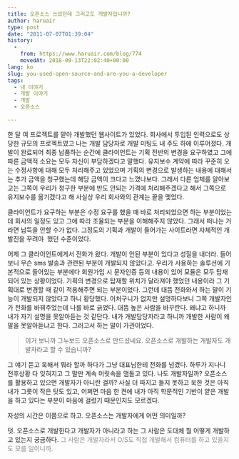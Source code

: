 ```yaml
---
title: 오픈소스 쓰셨던데 그러고도 개발자입니까?
author: haruair
type: post
date: "2011-07-07T01:39:04"
history:
  - 
    from: https://www.haruair.com/blog/774
    movedAt: 2018-09-13T22:02:40+00:00
lang: ko
slug: you-used-open-source-and-are-you-a-developer
tags:
  - 내 이야기
  - 개발 이야기
  - 개발
  - 오픈소스

---
```

한 달 여 프로젝트를 맡아 개발했던 웹사이트가 있었다. 회사에서 투입된 인력으로도 상당한 규모의 프로젝트였고 나는 개발 담당자로 개발 미팅도 내 주도 하에 이루어졌다. 개발이 완료되어 최종 납품하는 순간에 클라이언트는 기획 전반의 변경을 요구하였고 그에 따른 금액적 소요는 모두 자신이 부담하겠다고 말했다. 유지보수 계약에 따라 꾸준히 오는 수정사항에 대해 모두 처리해주고 있었으며 기획의 변경으로 발생하는 내용에 대해서는 추가 금액을 청구했는데 해당 금액이 크다고 느꼈나보다. 그래서 다른 업체를 알아보고는 그쪽이 우리가 청구한 부분에 반도 안되는 가격에 처리해주겠다고 해서 그쪽으로 유지보수를 옮기겠다고 해 사실상 우리 회사와의 관계는 끝을 맺었다.

클라이언트가 요구하는 부분은 수정 요구를 했을 때 바로 처리되었으면 하는 부분이었는데 회사의 일정도 있고 그에 따라 조율되는 부분을 이해해주지 않았다. 그래서 떠나는 거라면 납득을 안할 수가 없다. 그정도의 기획과 개발이 들어가는 사이트라면 자체적인 개발진을 꾸려야  했던 수준이었다.

어제 그 클라이언트에게서 전화가 왔다. 개발이 안된 부분이 있다고 성질을 내더라. 들어보니 무슨 sms 발송과 관련된 부분이 개발되지 않았다고. 우리가 사용하는 솔루션에 기본적으로 들어있는 부분에다 회원가입 시 문자인증 등의 내용이 있어 모듈은 모두 탑재되어 있는 상황이었다. 기획의 변경으로 탑재할 위치가 달라져야 했었던 내용이라 그 기획대로 변경할 때 같이 적용해주면 되는 부분이었다. 그런데 대뜸 전화와서 하는 말이 기능이 개발되지 않았다고 하니 황당했다. 어처구니가 없지만 설명하다보니 그쪽 개발자인가 전화를 바꿔주었는데 나를 바로 긁었다. 대뜸 높은 사람을 바꾸란다. 왜냐고 하니까 내가 자기 설명을 못알아듣는 것 같단다. 내가 개발담당자라고 하니까 개발한 사람이 왜 말을 못알아듣냐고 한다. 그러고서 하는 말이 가관이었다.

> 이거 보니까 그누보드 오픈소스로 만드셨네요. 오픈소스로 개발하는 개발자도 개발자라고 할 수 있습니까?

그 얘기 듣고 욱해서 뭐라 할까 하다가 그냥 대표님한테 전화를 넘겼다. 하루가 지나니 전후상황 다 잊혀지고 그 말만 계속 머릿속을 맴돌고 있다. 나도 개발자일까? 오픈소스를 활용하고 있으면 개발자가 아니란 걸까? 사실 더 따지고 들지 못하고 욱한 것은 아직 내가 그릇이 작은 탓도 있고, 어쩌면 마음 한 켠에 내가 아직 학문적인 기반이 얕은 개발을 하고 있다는 부분이 마음에 걸렸기 때문인지도 모르겠다.

자성의 시간은 이쯤으로 하고. 오픈소스는 개발자에게 어떤 의미일까?

덧. 오픈소스로 개발한다고 개발자가 아니라고 하는 그 사람은 도대체 뭘 어떻게 개발하고 있는지 궁금하다. <span style="color: #888888;">그 사람은 개발자라서 O/S도 직접 개발해서 컴퓨터를 하고 있을지도 모를 일이니까.</span>